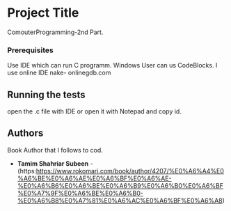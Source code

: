 
# Project Title

ComouterProgramming-2nd Part.

### Prerequisites

Use IDE which can run C programm.
Windows User can us CodeBlocks.
I use online IDE nake- onlinegdb.com



## Running the tests

open the .c file with IDE or open it with Notepad and copy id.

## Authors
Book Author that I follows to cod.
* **Tamim Shahriar Subeen** - (https:https://www.rokomari.com/book/author/4207/%E0%A6%A4%E0%A6%BE%E0%A6%AE%E0%A6%BF%E0%A6%AE-%E0%A6%B6%E0%A6%BE%E0%A6%B9%E0%A6%B0%E0%A6%BF%E0%A7%9F%E0%A6%BE%E0%A6%B0-%E0%A6%B8%E0%A7%81%E0%A6%AC%E0%A6%BF%E0%A6%A8)
